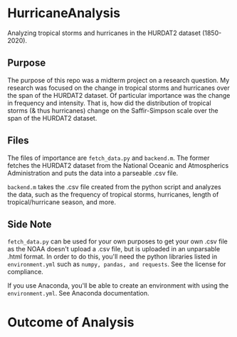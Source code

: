 # HurricaneAnalysis
Analyzing tropical storms and hurricanes in the HURDAT2 dataset (1850-2020).

## Purpose

The purpose of this repo was a midterm project on a research question. My research was focused on the change in tropical storms
and hurricanes over the span of the HURDAT2 dataset. Of particular importance was the change in frequency and intensity. That is,
how did the distribution of tropical storms (& thus hurricanes) change on the Saffir-Simpson scale over the span of the HURDAT2 dataset.

## Files

The files of importance are `fetch_data.py` and `backend.m`. The former fetches the HURDAT2 dataset from the National Oceanic and Atmospherics
Administration and puts the data into a parseable .csv file.

`backend.m` takes the .csv file created from the python script and analyzes the data, such as the frequency of tropical storms, hurricanes,
length of tropical/hurricane season, and more.

## Side Note

`fetch_data.py` can be used for your own purposes to get your own .csv file as the NOAA doesn't upload a .csv file, but is uploaded in an
unparsable .html format. In order to do this, you'll need the python libraries listed in `environment.yml` such as `numpy, pandas, and requests`.
See the license for compliance.

If you use Anaconda, you'll be able to create an environment with using the `environment.yml`. See Anaconda documentation.
# Outcome of Analysis


